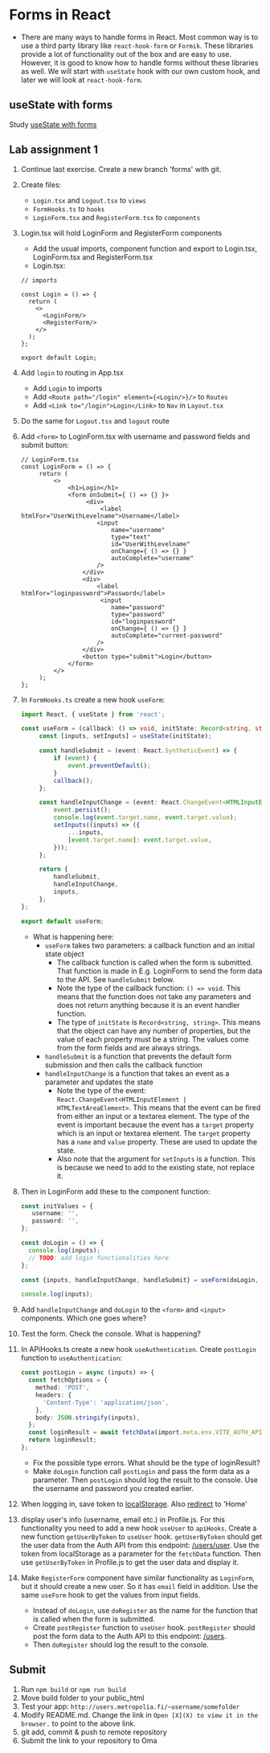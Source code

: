 # Forms in React

- There are many ways to handle forms in React. Most common way is to use a third party library like `react-hook-form`
  or `Formik`. These libraries provide a lot of functionality out of the box and are easy to use. However, it is good to
  know how to handle forms without these libraries as well. We will start with `useState` hook with our own custom hook,
  and later we will look at `react-hook-form`.

## useState with forms

Study [useState with forms](https://www.youtube.com/watch?v=R7T5GQLxRD4)

## Lab assignment 1

1. Continue last exercise. Create a new branch 'forms' with git.
2. Create files:
    - `Login.tsx` and `Logout.tsx` to `views`
    - `FormHooks.ts` to `hooks`
    - `LoginForm.tsx` and `RegisterForm.tsx` to `components`
3. Login.tsx will hold LoginForm and RegisterForm components
    * Add the usual imports, component function and export to Login.tsx, LoginForm.tsx and RegisterForm.tsx
    * Login.tsx:
    ```tsx
    // imports
   
    const Login = () => {
      return (
        <>
          <LoginForm/>
          <RegisterForm/>
        </>
      );
    };
    
    export default Login;
   ```
4. Add `login` to routing in App.tsx
    * Add `Login` to imports
    * Add `<Route path="/login" element={<Login/>}/>` to `Routes`
    * Add `<Link to="/login">Login</Link>` to `Nav` in `Layout.tsx`
5. Do the same for `Logout.tsx` and `logout` route
6. Add `<form>` to LoginForm.tsx with username and password fields and submit button:
   ```tsx
   // LoginForm.tsx
   const LoginForm = () => {
        return (
            <>
                <h1>Login</h1>
                <form onSubmit={ () => {} }>
                     <div>
                         <label htmlFor="UserWithLevelname">Username</label>
                        <input
                            name="username"
                            type="text"
                            id="UserWithLevelname"
                            onChange={ () => {} }
                            autoComplete="username"
                        />
                    </div>
                    <div>
                        <label htmlFor="loginpassword">Password</label>
                         <input
                            name="password"
                            type="password"
                            id="loginpassword"
                            onChange={ () => {} }
                            autoComplete="current-password"
                        />
                    </div>
                    <button type="submit">Login</button>
                </form>
            </>
        );
   };
   ```
7. In `FormHooks.ts` create a new hook `useForm`:
   ```typescript
   import React, { useState } from 'react';

   const useForm = (callback: () => void, initState: Record<string, string>) => {
        const [inputs, setInputs] = useState(initState);

        const handleSubmit = (event: React.SyntheticEvent) => {
            if (event) {
                event.preventDefault();
            }
            callback(); 
        };

        const handleInputChange = (event: React.ChangeEvent<HTMLInputElement | HTMLTextAreaElement>) => {
            event.persist();
            console.log(event.target.name, event.target.value);
            setInputs((inputs) => ({
                ...inputs,
                [event.target.name]: event.target.value,
            }));
        };
   
        return {
            handleSubmit,
            handleInputChange,
            inputs,
        };
   };
   
   export default useForm;
   ```
    - What is happening here:
        - `useForm` takes two parameters: a callback function and an initial state object
            - The callback function is called when the form is submitted. That function is made in E.g. LoginForm to
              send the form data to the API. See `handleSubmit` below.
            - Note the type of the callback function: `() => void`. This means that the function does not take any
              parameters and does not return anything because it is an event handler function.
            - The type of `initState` is `Record<string, string>`. This means that the object can have any number of
              properties, but the value of each property must be a string. The values come from the form fields and are
              always strings.
        - `handleSubmit` is a function that prevents the default form submission and then calls the callback function
        - `handleInputChange` is a function that takes an event as a parameter and updates the state
            - Note the type of the event: `React.ChangeEvent<HTMLInputElement | HTMLTextAreaElement>`. This means that
              the event can be fired from either an input or a textarea element. The type of the event is important
              because the event has a `target` property which is an input or textarea element. The `target` property has
              a `name` and `value` property. These are used to update the state.
            - Also note that the argument for `setInputs` is a function. This is because we need to add to the existing
              state, not replace it.

8. Then in LoginForm add these to the component function:
   ```typescript
   const initValues = {
      username: '',
      password: '',
   };
   
   const doLogin = () => {
     console.log(inputs);
     // TODO: add login functionalities here
   };
   
   const {inputs, handleInputChange, handleSubmit} = useForm(doLogin, initValues);
   
   console.log(inputs);
   ```
9. Add `handleInputChange` and `doLogin` to the `<form>` and `<input>` components. Which one goes where?
10. Test the form. Check the console. What is happening?
11. In APiHooks.ts create a new hook `useAuthentication`. Create `postLogin` function to `useAuthentication`:
     ```typescript
     const postLogin = async (inputs) => {
       const fetchOptions = {
         method: 'POST',
         headers: {
           'Content-Type': 'application/json',
         },
         body: JSON.stringify(inputs),
       };
       const loginResult = await fetchData(import.meta.env.VITE_AUTH_API + '/auth/login', fetchOptions);
       return loginResult;
     };
     ```
    - Fix the possible type errors. What should be the type of loginResult?
    - Make `doLogin` function call `postLogin` and pass the form data as a parameter. Then `postLogin` should log the result to the console. Use the username and password you created earlier.
12. When logging in, save token to [localStorage](https://developer.mozilla.org/en-US/docs/Web/API/Window/localStorage). Also [redirect](https://tylermcginnis.com/react-router-programmatically-navigate/) to 'Home'
13. display user's info (username, email etc.) in Profile.js. For this functionality you need to add a new hook `useUser` to `apiHooks`. Create a new function `getUserByToken` to `useUser` hook. `getUserByToken` should get the user data from the Auth API from this endpoint: [/users/user](http://media.mw.metropolia.fi/wbma/docs/#api-User-GetCurrentUser). Use the token from localStorage as a parameter for the `fetchData` function. Then use `getUserByToken` in Profile.js to get the user data and display it.
14. Make `RegisterForm` component have similar functionality as `LoginForm`, but it should create a new user. So it has `email` field in addition. Use the same `useForm` hook to get the values from input fields.
    - Instead of `doLogin`, use `doRegister` as the name for the function that is called when the form is submitted.
    - Create `postRegister` function to `useUser` hook. `postRegister` should post the form data to the Auth API to this endpoint: [/users](http://media.mw.metropolia.fi/wbma/docs/#api-User-CreateUser).
    - Then `doRegister` should log the result to the console.

## Submit
1. Run `npm build` or `npm run build`
2. Move build folder to your public_html
3. Test your app: `http://users.metropolia.fi/~username/somefolder`
4. Modify README.md. Change the link in `Open [X](X) to view it in the browser.` to point to the above link.
5. git add, commit & push to remote repository
6. Submit the link to your repository to Oma


